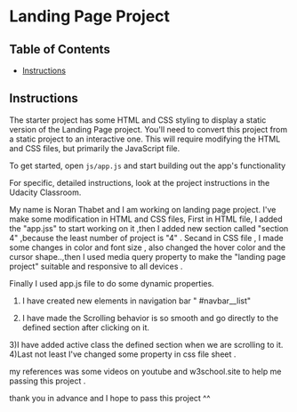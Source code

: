 # Landing Page Project

## Table of Contents

* [Instructions](#instructions)

## Instructions

The starter project has some HTML and CSS styling to display a static version of the Landing Page project. You'll need to convert this project from a static project to an interactive one. This will require modifying the HTML and CSS files, but primarily the JavaScript file.

To get started, open `js/app.js` and start building out the app's functionality

For specific, detailed instructions, look at the project instructions in the Udacity Classroom.



My name is Noran Thabet and I am working on landing page project.
I've make some modification in HTML and CSS files,
First in HTML file, I added the "app.jss" to start working on it ,then I added new section called "section 4" ,because the least number of project is "4" .
Secand in CSS file , I made some changes in color and font size , also changed the hover color and the cursor shape..,then I used media query property to make the "landing page project" suitable and responsive to all devices .


Finally I used app.js file to do some dynamic properties.
1) I have created new elements in navigation bar " #navbar__list"

2) I have made the Scrolling behavior is so smooth and go directly to the defined section after clicking on it.

3)I have added active class  the defined section when we are scrolling to it.
4)Last not least I've changed some property in css file sheet .



my references was some videos on youtube and w3school.site to help me passing this project .


thank you in advance and I hope to pass this project ^^